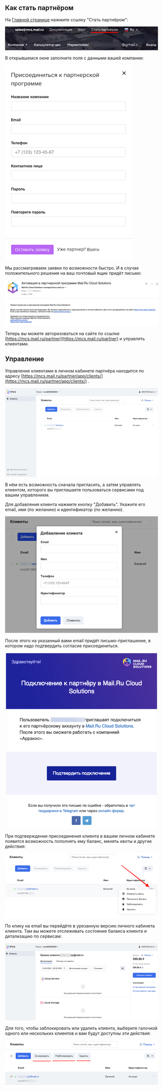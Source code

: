 ## Как стать партнёром

На [Главной странице](https://mcs.mail.ru/) нажмите ссылку "Стать партнёром":

![](./assets/1582199176558-1582199176558.png)

В открывшемся окне заполните поля с данными вашей компании:

![](./assets/1549553769213-img-2019-02-07-18-35-16.png)

Мы рассматриваем заявки по возможности быстро. И в случае положительного решения на ваш почтовый ящик придёт письмо:

![](./assets/1549553918490-img-2019-02-07-18-37-42.png)

Теперь вы можете авторизоваться на сайте по ссылке [https://mcs.mail.ru/partner](https://mcs.mail.ru/partner) и управлять клиентами.

## Управление

Управление клиентами в личном кабинете партнёра находится по адресу [https://mcs.mail.ru/partner/app/clients/](https://mcs.mail.ru/partner/app/clients/) .

![](./assets/1582199257331-1582199257331.png)

В нём есть возможность сначала пригласить, а затем управлять клиентом, которого вы приглашаете пользоваться сервисами под вашим управлением.

Для добавления клиента нажмите кнопку "Добавить". Укажите его email, имя (по желанию) и идентификатор (по желанию).

![](./assets/1582199290893-1582199290893.png)

После этого на указанный вами email придёт письмо-приглашение, в котором надо подтвердить согласие присоединиться.

![](./assets/1549469053015-img-2019-02-06-19-03-04.png)

При подтверждении присоединения клиента в вашем личном кабинете появится возможность пополнять ему баланс, менять квоты и другие действия:

![](./assets/1582199336245-1582199336245.png)

По клику на email вы перейдёте в урезанную версию личного кабинета клиента. Там вы можете отслеживать состояние баланса клиента и детализацию по сервисам:

![](./assets/1582199415329-1582199415329.png)

Для того, чтобы заблокировать или удалить клиента, выберите галочкой одного или нескольких клиентов и вам будут доступны эти действия:

![](./assets/1582199472417-1582199472417.png)
